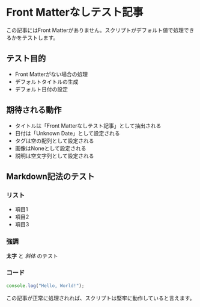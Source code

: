 # Front Matterなしテスト記事

この記事にはFront Matterがありません。スクリプトがデフォルト値で処理できるかをテストします。

## テスト目的

- Front Matterがない場合の処理
- デフォルトタイトルの生成
- デフォルト日付の設定

## 期待される動作

- タイトルは「Front Matterなしテスト記事」として抽出される
- 日付は「Unknown Date」として設定される
- タグは空の配列として設定される
- 画像はNoneとして設定される
- 説明は空文字列として設定される

## Markdown記法のテスト

### リスト
- 項目1
- 項目2
- 項目3

### 強調
**太字** と *斜体* のテスト

### コード
```javascript
console.log("Hello, World!");
```

この記事が正常に処理されれば、スクリプトは堅牢に動作していると言えます。 